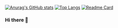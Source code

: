 [![Anurag's GitHub stats](https://github-readme-stats.vercel.app/api?username=fathidevs&count_private=true&show_icons=true)](https://github.com/anuraghazra/github-readme-stats)
[![Top Langs](https://github-readme-stats.vercel.app/api/top-langs/?username=fathidevs)](https://github.com/anuraghazra/github-readme-stats)
[![Readme Card](https://github-readme-stats.vercel.app/api/pin/?username=fathidevs&repo=github-readme-stats)](https://github.com/fathidevs/harambee_student_app)

### Hi there 👋

<!--
**fathidevs/fathidevs** is a ✨ _special_ ✨ repository because its `README.md` (this file) appears on your GitHub profile.

Here are some ideas to get you started:

- 🔭 I’m currently working on ...
- 🌱 I’m currently learning ...
- 👯 I’m looking to collaborate on ...
- 🤔 I’m looking for help with ...
- 💬 Ask me about ...
- 📫 How to reach me: ...
- 😄 Pronouns: ...
- ⚡ Fun fact: ...
-->
